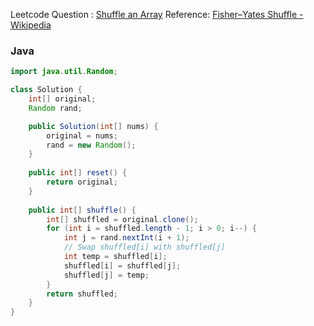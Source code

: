Leetcode Question : [Shuffle an Array](https://leetcode.com/problems/shuffle-an-array/)
Reference: [Fisher–Yates Shuffle - Wikipedia](https://en.wikipedia.org/wiki/Fisher%E2%80%93Yates_shuffle)

### Java

```java
import java.util.Random;

class Solution {
    int[] original;
    Random rand;

    public Solution(int[] nums) {
        original = nums;
        rand = new Random();
    }
    
    public int[] reset() {
        return original;
    }
    
    public int[] shuffle() {
        int[] shuffled = original.clone();
        for (int i = shuffled.length - 1; i > 0; i--) {
            int j = rand.nextInt(i + 1);
            // Swap shuffled[i] with shuffled[j]
            int temp = shuffled[i];
            shuffled[i] = shuffled[j];
            shuffled[j] = temp;
        }
        return shuffled;
    }
}
```
